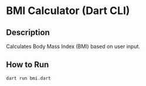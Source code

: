 # BMI Calculator (Dart CLI)

## Description
Calculates Body Mass Index (BMI) based on user input.

## How to Run
```bash
dart run bmi.dart